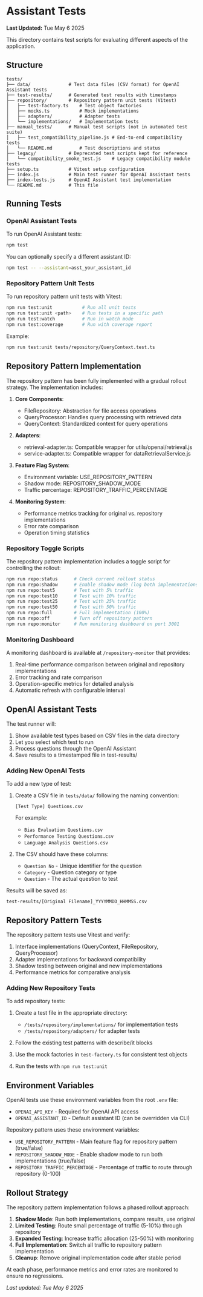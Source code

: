 # Assistant Tests

**Last Updated:** Tue May 6 2025

This directory contains test scripts for evaluating different aspects of the application.

## Structure

```
tests/
├── data/              # Test data files (CSV format) for OpenAI Assistant tests
├── test-results/      # Generated test results with timestamps
├── repository/        # Repository pattern unit tests (Vitest)
│   ├── test-factory.ts    # Test object factories
│   ├── mocks.ts           # Mock implementations
│   ├── adapters/          # Adapter tests
│   └── implementations/   # Implementation tests
├── manual_tests/      # Manual test scripts (not in automated test suite)
│   ├── test_compatibility_pipeline.js # End-to-end compatibility tests
│   └── README.md          # Test descriptions and status
├── legacy/            # Deprecated test scripts kept for reference
│   └── compatibility_smoke_test.js    # Legacy compatibility module tests
├── setup.ts           # Vitest setup configuration
├── index.js           # Main test runner for OpenAI Assistant tests
├── index-tests.js     # OpenAI Assistant test implementation
└── README.md          # This file
```

## Running Tests

### OpenAI Assistant Tests

To run OpenAI Assistant tests:

```bash
npm test
```

You can optionally specify a different assistant ID:

```bash
npm test -- --assistant=asst_your_assistant_id
```

### Repository Pattern Unit Tests

To run repository pattern unit tests with Vitest:

```bash
npm run test:unit           # Run all unit tests
npm run test:unit <path>    # Run tests in a specific path
npm run test:watch          # Run in watch mode
npm run test:coverage       # Run with coverage report
```

Example:

```bash
npm run test:unit tests/repository/QueryContext.test.ts
```

## Repository Pattern Implementation

The repository pattern has been fully implemented with a gradual rollout strategy. The implementation includes:

1. **Core Components**:

   - FileRepository: Abstraction for file access operations
   - QueryProcessor: Handles query processing with retrieved data
   - QueryContext: Standardized context for query operations

2. **Adapters**:

   - retrieval-adapter.ts: Compatible wrapper for utils/openai/retrieval.js
   - service-adapter.ts: Compatible wrapper for dataRetrievalService.js

3. **Feature Flag System**:

   - Environment variable: USE_REPOSITORY_PATTERN
   - Shadow mode: REPOSITORY_SHADOW_MODE
   - Traffic percentage: REPOSITORY_TRAFFIC_PERCENTAGE

4. **Monitoring System**:
   - Performance metrics tracking for original vs. repository implementations
   - Error rate comparison
   - Operation timing statistics

### Repository Toggle Scripts

The repository pattern implementation includes a toggle script for controlling the rollout:

```bash
npm run repo:status      # Check current rollout status
npm run repo:shadow      # Enable shadow mode (log both implementations)
npm run repo:test5       # Test with 5% traffic
npm run repo:test10      # Test with 10% traffic
npm run repo:test25      # Test with 25% traffic
npm run repo:test50      # Test with 50% traffic
npm run repo:full        # Full implementation (100%)
npm run repo:off         # Turn off repository pattern
npm run repo:monitor     # Run monitoring dashboard on port 3001
```

### Monitoring Dashboard

A monitoring dashboard is available at `/repository-monitor` that provides:

1. Real-time performance comparison between original and repository implementations
2. Error tracking and rate comparison
3. Operation-specific metrics for detailed analysis
4. Automatic refresh with configurable interval

## OpenAI Assistant Tests

The test runner will:

1. Show available test types based on CSV files in the data directory
2. Let you select which test to run
3. Process questions through the OpenAI Assistant
4. Save results to a timestamped file in test-results/

### Adding New OpenAI Tests

To add a new type of test:

1. Create a CSV file in `tests/data/` following the naming convention:

   ```
   [Test Type] Questions.csv
   ```

   For example:

   - `Bias Evaluation Questions.csv`
   - `Performance Testing Questions.csv`
   - `Language Analysis Questions.csv`

2. The CSV should have these columns:
   - `Question No` - Unique identifier for the question
   - `Category` - Question category or type
   - `Question` - The actual question to test

Results will be saved as:

```
test-results/[Original Filename]_YYYYMMDD_HHMMSS.csv
```

## Repository Pattern Tests

The repository pattern tests use Vitest and verify:

1. Interface implementations (QueryContext, FileRepository, QueryProcessor)
2. Adapter implementations for backward compatibility
3. Shadow testing between original and new implementations
4. Performance metrics for comparative analysis

### Adding New Repository Tests

To add repository tests:

1. Create a test file in the appropriate directory:

   - `/tests/repository/implementations/` for implementation tests
   - `/tests/repository/adapters/` for adapter tests

2. Follow the existing test patterns with describe/it blocks
3. Use the mock factories in `test-factory.ts` for consistent test objects
4. Run the tests with `npm run test:unit`

## Environment Variables

OpenAI tests use these environment variables from the root `.env` file:

- `OPENAI_API_KEY` - Required for OpenAI API access
- `OPENAI_ASSISTANT_ID` - Default assistant ID (can be overridden via CLI)

Repository pattern uses these environment variables:

- `USE_REPOSITORY_PATTERN` - Main feature flag for repository pattern (true/false)
- `REPOSITORY_SHADOW_MODE` - Enable shadow mode to run both implementations (true/false)
- `REPOSITORY_TRAFFIC_PERCENTAGE` - Percentage of traffic to route through repository (0-100)

## Rollout Strategy

The repository pattern implementation follows a phased rollout approach:

1. **Shadow Mode**: Run both implementations, compare results, use original
2. **Limited Testing**: Route small percentage of traffic (5-10%) through repository
3. **Expanded Testing**: Increase traffic allocation (25-50%) with monitoring
4. **Full Implementation**: Switch all traffic to repository pattern implementation
5. **Cleanup**: Remove original implementation code after stable period

At each phase, performance metrics and error rates are monitored to ensure no regressions.

_Last updated: Tue May 6 2025_
